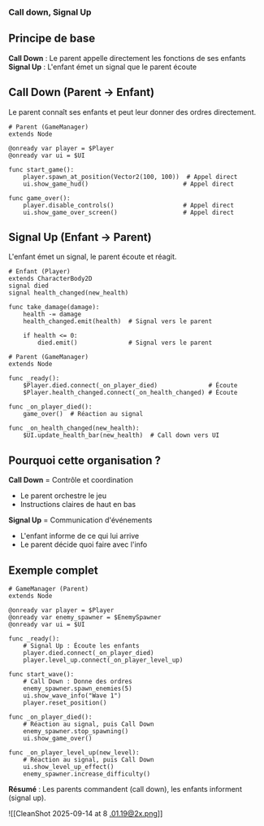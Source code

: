 
### Call down, Signal Up

## Principe de base

**Call Down** : Le parent appelle directement les fonctions de ses enfants **Signal Up** : L'enfant émet un signal que le parent écoute

## Call Down (Parent → Enfant)

Le parent connaît ses enfants et peut leur donner des ordres directement.

```gdscript
# Parent (GameManager)
extends Node

@onready var player = $Player
@onready var ui = $UI

func start_game():
    player.spawn_at_position(Vector2(100, 100))  # Appel direct
    ui.show_game_hud()                          # Appel direct
    
func game_over():
    player.disable_controls()                   # Appel direct
    ui.show_game_over_screen()                  # Appel direct
```

## Signal Up (Enfant → Parent)

L'enfant émet un signal, le parent écoute et réagit.

```gdscript
# Enfant (Player)
extends CharacterBody2D
signal died
signal health_changed(new_health)

func take_damage(damage):
    health -= damage
    health_changed.emit(health)  # Signal vers le parent
    
    if health <= 0:
        died.emit()              # Signal vers le parent

# Parent (GameManager)
extends Node

func _ready():
    $Player.died.connect(_on_player_died)              # Écoute
    $Player.health_changed.connect(_on_health_changed) # Écoute

func _on_player_died():
    game_over()  # Réaction au signal

func _on_health_changed(new_health):
    $UI.update_health_bar(new_health)  # Call down vers UI
```

## Pourquoi cette organisation ?

**Call Down** = Contrôle et coordination

- Le parent orchestre le jeu
- Instructions claires de haut en bas

**Signal Up** = Communication d'événements

- L'enfant informe de ce qui lui arrive
- Le parent décide quoi faire avec l'info

## Exemple complet

```gdscript
# GameManager (Parent)
extends Node

@onready var player = $Player
@onready var enemy_spawner = $EnemySpawner
@onready var ui = $UI

func _ready():
    # Signal Up : Écoute les enfants
    player.died.connect(_on_player_died)
    player.level_up.connect(_on_player_level_up)

func start_wave():
    # Call Down : Donne des ordres
    enemy_spawner.spawn_enemies(5)
    ui.show_wave_info("Wave 1")
    player.reset_position()

func _on_player_died():
    # Réaction au signal, puis Call Down
    enemy_spawner.stop_spawning()
    ui.show_game_over()

func _on_player_level_up(new_level):
    # Réaction au signal, puis Call Down  
    ui.show_level_up_effect()
    enemy_spawner.increase_difficulty()
```

**Résumé** : Les parents commandent (call down), les enfants informent (signal up).

![[CleanShot 2025-09-14 at 8 .01.19@2x.png]]